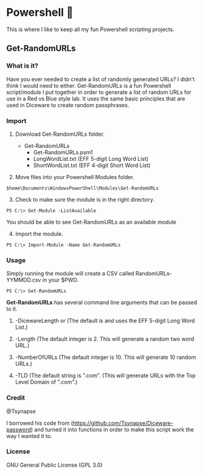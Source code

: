# Powershell :turtle:
This is where I like to keep all my fun Powershell scripting projects.

Get-RandomURLs
--------------
   ### What is it? 
 
 Have you ever needed to create a list of randomly generated URLs? I didn't think I would need to either. Get-RandomURLs is a 
 fun Powershell script/module I put together in order to generate a list of random URLs for use in a Red vs Blue style lab. It 
 uses the same basic principles that are used in Diceware to create random passphrases. 

  ### Import 
    
  1. Download Get-RandomURLs folder.  
     
     * Get-RandomURLs
       * Get-RandomURLs.psm1
       * LongWordList.txt (EFF 5-digit Long Word List)
       * ShortWordList.txt (EFF 4-digit Short Word List)
  
  2. Move files into your Powershell Modules folder.
  
    $home\Documents\WindowsPowerShell\Modules\Get-RandomURLs
    
  3. Check to make sure the module is in the right directory.
  
    PS C:\> Get-Module -ListAvailable
    
   You should be able to see Get-RandomURLs as an available module
  
  4. Import the module.
    
    PS C:\> Import-Module -Name Get-RandomURLs
    
 ### Usage
  
  Simply running the module will create a CSV called RandomURLs-YYMMDD.csv in your $PWD. 
    
    PS C:\> Get-RandomURLs
    
  **Get-RandomURLs** has several command line arguments that can be passed to it. 
  
  1. -DicewareLength <long> or <short> (The default is <long> and uses the EFF 5-digit Long Word List.)
   
  2. -Length <int> (The default integer is 2. This will generate a random two word URL.)
   
  3. -NumberOfURLs <int> (The default integer is 10. This will generate 10 random URLs.)
   
  4. -TLD <str> (The default string is ".com". (This will generate URLs with the Top Level Domain of ".com".)
   
 ### Credit
 
 @Tsynapse
 
 I borrowed his code from (https://github.com/Tsynapse/Diceware-password) and turned it into functions in order to 
 make this script work the way I wanted it to. 
 
 ### License 
 
 GNU General Public License (GPL 3.0)
 
 
 
    
    
     
     
